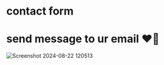 # contact form 
# send message to ur email ❤️‍🔥
![Screenshot 2024-08-22 120513](https://github.com/user-attachments/assets/5fc0ff7c-b09d-407f-b2c5-038bfd43e8d1)
